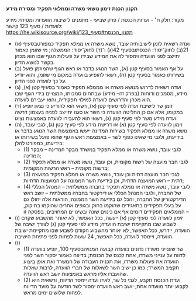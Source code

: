 **תקנון הכנת**
**זימון נושאי משרה וממלאי תפקיד ומסירת מידע**

מקור: חלק ח׳ - ועדות הכנסת / פרק שביעי - מוזמנים לישיבות הוועדות ומסירת מידע לוועדות / סעיף 123
קישור: https://he.wikisource.org/wiki/תקנון_הכנסת#סעיף_123

 * (א) ועדה רשאית לזמן לישיבותיה עובד, נושא משרה או ממלא תפקיד כמפורטבסעיף 21(ב) לחוק־יסוד: הכנסתובסעיף 42(ג) ו־(ד) לחוק־יסוד: הממשלה; מי שזומן כאמור יתייצב לפני הוועדה וימסור לה את המידע שבידו על פעילות הגוף שבו הוא מכהן בקשר לנושא הדיון.
 * (ב) על אף האמור בסעיף קטן (א), השר הנוגע בדבר או ראש הגוף שהמוזמן פועל בשירותו כאמור בסעיף קטן (ה), רשאי להופיע בוועדה במקום מי שזומן, והוא יודיע על כך לוועדה לפני הדיון.
 * (ג) ועדה רשאית לדרוש מנושא משרה או מממלא תפקיד כאמור בסעיף קטן (א), מידע, מסמכים ודוחות (בפרק זה– מידע) שבתחום סמכותו, המצויים בידי הגוף שבו הוא מכהן והדרושים לוועדה למילוי תפקידיה, והוא יעבירם לוועדה.
 * (ד) זומן שר לישיבת ועדה לפי סעיף קטן (א), רשאי הוא להודיע כי נציגו יופיע במקומו, אלא אם כן החליטה הוועדה כי השר או סגנו יתייצב לפניה בעצמו; דרשה ועדה מידע משר לפי סעיף קטן (ג), רשאי הוא להעבירו לוועדה באמצעות נציגו.
 * (ה) זימון לוועדה לפי סעיף קטן (א) או דרישת מידע לפי סעיף קטן (ג), לגבי עובד, נושא משרה או ממלא תפקיד בשירות המדינה ייעשו באמצעות השר הנוגע בדבר או בידיעתו, ולגבי מי שאינו כפוף לשר – באמצעות ראש הגוף שהוא פועל בשירותו או בידיעתו, כמפורט להלן:
   * (1) לגבי עובד, נושא משרה או ממלא תפקיד במשרד מבקר המדינה – מבקר המדינה;
   * (2) לגבי חבר מועצה של רשות מקומית, וכן עובד, נושא משרה או ממלא תפקיד ברשות מקומית – ראש הרשות המקומית;
   * (3) לגבי חבר מועצה דתית וכן עובד, נושא משרה או ממלא תפקיד במועצה דתית – ראש המועצה הדתית, וכן בידיעת השר הממונה על המועצות הדתיות;
   * (4) לגבי עובד, נושא משרה או ממלא תפקיד בחברה ממשלתית – המנהל הכללי של החברה, ולגבי המנהל הכללי או דירקטור בחברה ממשלתית – יושב ראש הדירקטוריון של החברה, והכל גם בידיעת השר הממונה; הוראות אלה יחולו גם על בעלי תפקידים בתאגידים שהוקמו בחוק ובגופים אחרים שהוקמו בחיקוק, הממלאים תפקידים דומים אף אם כינוים שונה ובשינויים המחויבים; בפסקה זו –
 * (ו) זימון לוועדה לפי סעיף קטן (א) ייעשה, ככל האפשר, לא יאוחר מהשבוע שקדם לשבוע שבו מתקיימת ישיבת הוועדה; מידע לפי סעיף קטן (ג) לצורך ישיבה של הוועדה, יידרש, ככל האפשר, לא יאוחר מהשבוע הקודם לשבוע שבו מתקיימת ישיבת הוועדה, ויימסר לוועדה, ככל האפשר, 24 שעות לפחות לפני פתיחת הישיבה.
 * (ז) 
   * (1) שר שענייני משרדו נדונים בוועדה קבועה המנויהבסעיף 100, יופיע בוועדה לדווח על ענייני משרדו, אחת לכנס של הכנסת; בדיווח כאמור יסקור השר לפני הוועדה את פעולות משרדו, את תכנית העבודה של המשרד ואת אופן ביצוע תקציב המשרד; כמו כן ישיב השר לשאלות של חברי הוועדה, לרבות שאלות שהועברו אליו מראש באמצעות יושב ראש הוועדה.
   * (2) ועדת הכנסת תקבע, לגבי כל שר, לאיזו ועדה יימסר הדיווח, ורשאית היא לקבוע יותר מוועדה אחת; יושב ראש הוועדה ימסור לשר הודעה על מועד הדיווח לפחות שלושים ימים מראש.